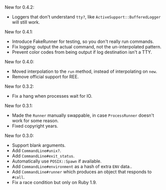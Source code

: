 New for 0.4.2:

* Loggers that don't understand `tty?`, like `ActiveSupport::BufferedLogger`
  will still work.

New for 0.4.1:

* Introduce FakeRunner for testing, so you don't really run commands.
* Fix logging: output the actual command, not the un-interpolated pattern.
* Prevent color codes from being output if log destination isn't a TTY.

New for 0.4.0:

* Moved interpolation to the `run` method, instead of interpolating on `new`.
* Remove official support for REE.

New for 0.3.2:

* Fix a hang when processes wait for IO.

New for 0.3.1:

* Made the `Runner` manually swappable, in case `ProcessRunner` doesn't work
  for some reason.
* Fixed copyright years.

New for 0.3.0:

* Support blank arguments.
* Add `CommandLine#unix?`.
* Add `CommandLine#exit_status`.
* Automatically use `POSIX::Spawn` if available.
* Add `CommandLine#environment` as a hash of extra `ENV` data..
* Add `CommandLine#runner` which produces an object that responds to `#call`.
* Fix a race condition but only on Ruby 1.9.
